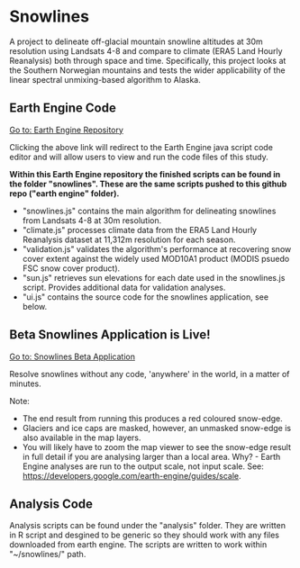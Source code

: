 # Snowlines
A project to delineate off-glacial mountain snowline altitudes at 30m resolution using Landsats 4-8 and compare to climate (ERA5 Land Hourly Reanalysis) both through space and time. Specifically, this project looks at the Southern Norwegian mountains and tests the wider applicability of the linear spectral unmixing-based algorithm to Alaska. 

## Earth Engine Code
[Go to: Earth Engine Repository](https://code.earthengine.google.com/?accept_repo=users/lauriequincey/snowlines)

Clicking the above link will redirect to the Earth Engine java script code editor and will allow users to view and run the code files of this study.

**Within this Earth Engine repository the finished scripts can be found in the folder "snowlines". These are the same scripts pushed to this github repo ("earth engine" folder).**

- "snowlines.js" contains the main algorithm for delineating snowlines from Landsats 4-8 at 30m resolution.
- "climate.js" processes climate data from the ERA5 Land Hourly Reanalysis dataset at 11,312m resolution for each season.
- "validation.js" validates the algorithm's performance at recovering snow cover extent against the widely used MOD10A1 product (MODIS psuedo FSC snow cover product).
- "sun.js" retrieves sun elevations for each date used in the snowlines.js script. Provides additional data for validation analyses.
- "ui.js" contains the source code for the snowlines application, see below. 

## Beta Snowlines Application is Live!
[Go to: Snowlines Beta Application](https://lauriequincey.users.earthengine.app/view/snowlines-beta)

Resolve snowlines without any code, 'anywhere' in the world, in a matter of minutes.

Note:
- The end result from running this produces a red coloured snow-edge.
- Glaciers and ice caps are masked, however, an unmasked snow-edge is also available in the map layers.
- You will likely have to zoom the map viewer to see the snow-edge result in full detail if you are analysing larger than a local area. Why? - Earth Engine analyses are run to the output scale, not input scale. See: https://developers.google.com/earth-engine/guides/scale.

## Analysis Code
Analysis scripts can be found under the "analysis" folder. They are written in R script and desgined to be generic so they should work with any files downloaded from earth engine. The scripts are written to work within "~/snowlines/" path.
